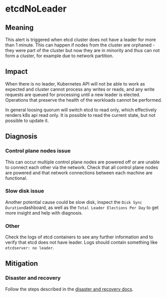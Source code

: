 # etcdNoLeader

## Meaning

This alert is triggered when etcd cluster does not have a leader for more than 1
minute.
This can happen if nodes from the cluster are orphaned - they were part of the cluster
but now they are in minority and thus can not form a cluster,
for example due to network partition. 

## Impact

When there is no leader, Kubernetes API will not be able to work
as expected and cluster cannot process any writes or reads, and any write
requests are queued for processing until a new leader is elected. Operations
that preserve the health of the workloads cannot be performed.

In general loosing quorum will switch etcd to read only, which effectively renders k8s api read only.
It is possible to read the current state, but not possible to update it.

## Diagnosis

### Control plane nodes issue

This can occur multiple control plane nodes are powered off or are unable to
connect each other via the network. Check that all control plane nodes are
powered and that network connections between each machine are functional.

### Slow disk issue

Another potential cause could be slow disk, inspect the `Disk Sync
Duration`dashboard, as well as the `Total Leader Elections Per Day` to get more
insight and help with diagnosis.

### Other

Check the logs of etcd containers to see any further information and to verify
that etcd does not have leader. Logs should contain something like `etcdserver:
no leader`. 

## Mitigation

### Disaster and recovery

Follow the steps described in the [disaster and recovery docs](docs).


[docs]:(https://docs.openshift.com/container-platform/4.7/backup_and_restore/disaster_recovery/about-disaster-recovery.html).
